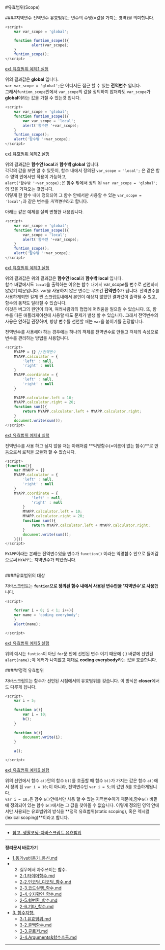 #유효범위(Scope)

####지역변수 전역변수 
유효범위는 변수의 수명(=값을 가지는 영역)을 의미합니다. 

```javascript
<script>
	var var_scope = 'global';

	function funtion_scope(){
		    alert(var_scope);
	}
	funtion_scope();
</script>
```
[ex) 유효범위 예제1 실행](http://codepen.io/JaYoungKim/pen/jWWZVq?editors=001)    
    

위의 결과값은 **global** 입니다.    
`var var_scope = 'global';`은 어디서든 접근 할 수 있는 **전역변수** 입니다.    
그래서`funtion_scope`안에서 `var_scope`의 값을 정의하지 않더라도 `var_scope`가 **global**이라는 값을 가질 수 있는것 입니다.    

```javascript
<script>
	var var_scope = 'global';
	function funtion_scope(){
	    var var_scope = 'local';
	    alert('함수안 '+var_scope);
	}
	funtion_scope();
	alert('함수밖 '+var_scope);
</script>
```
[ex) 유효범위 예제2 실행](http://codepen.io/JaYoungKim/pen/Ywwepd?editors=001)    
    

위의 결과값은 **함수안 local**과 **함수밖 global** 입니다.    
각각의 값을 보면 알 수 있듯이, 함수 내에서 정의된 `var_scope = 'local';` 은 같은 함수 영역 안에서만 적용이 가능하고,    
`alert('함수밖 '+var_scope);`은 함수 밖에서 정의 된 `var var_scope = 'global';`의 값을 가져오는 것입니다.    
이렇게 한 함수 내에 정의되어 그 함수 안에서만 사용할 수 있는 `var_scope = 'local';`과 같은 변수를 *지역변수*라고 합니다. 

아래는 같은 예제를 살짝 변형한 내용입니다. 

```javascript
<script>
	var var_scope = 'global';
	function funtion_scope(){
	    var_scope = 'local';
	    alert('함수안 '+var_scope);
	}
	funtion_scope();
	alert('함수밖 '+var_scope);
</script>
```
[ex) 유효범위 예제3 실행](http://codepen.io/JaYoungKim/pen/pggaRN?editors=001)    
    

위의 결과값은 위의 결과값은 **함수안 local**과 **함수밖 local** 입니다.   
함수 바깥에서도 `local`을 출력하는 이유는 함수 내에서 var_scope를 변수로 선언하지 않았기 떄문입니다.
var을 사용하지 않은 변수는 무조건 **전역변수**가 됩니다.
전역변수를 사용하게되면 길게 짠 스크립트내에서 본인이 예상치 않았던 결과값이 출력될 수 있고, 함수의 동작도 달라질 수 있습니다.    
이것은 버그의 원인이 되며, 여러사람과의 협업에 어려움을 일으킬 수 있습니다. 또, 함수를 다른 애플리케이션에 사용할 때도 문제가 발생 할 수 있습니다.
그래서 전역변수의 사용은 안하길 권장하며, 항상 변수를 선언할 때는 `var`을 붙이기를 권장합니다.

전역변수를 사용해야 하는 경우에는 하나의 객체를 전역변수로 만들고 객체의 속성으로 변수를 관리하는 방법을 사용합니다.

```javascript
<script>
	MYAPP = {} //전역변수
	MYAPP.calculator = { 
	    'left' : null,
	    'right' : null 
	}
	MYAPP.coordinate = { 
	    'left' : null,
	    'right' : null 
	}
		 
	MYAPP.calculator.left = 10; 
	MYAPP.calculator.right = 20; 
	function sum(){
	    return MYAPP.calculator.left + MYAPP.calculator.right;
	}
	document.write(sum());
</script>
```
[ex) 유효범위 예제4 실행](http://codepen.io/JaYoungKim/pen/OMMQpL?editors=001)    
    

전역변수를 사용 하고 싶지 않을 때는 아래처럼 **익명함수(=이름이 없는 함수)**로 만듬으로서 로직을 모듈화 할 수 있습니다.

```javascript
<script>
(function(){
	var MYAPP = {}
	MYAPP.calculator = {
	    'left' : null,
	    'right' : null
	}
	MYAPP.coordinate = {
	        'left' : null,
	        'right' : null
	    }
	    MYAPP.calculator.left = 10;
	    MYAPP.calculator.right = 20;
	    function sum(){
	        return MYAPP.calculator.left + MYAPP.calculator.right;
	    }
	    document.write(sum());
	}())
</script>
```
`MYAPP`이라는 본래는 전역변수였을 변수가 `function()` 이라는 익명함수 안으로 들어감으로써 `MYAPP`는 지역변수가 되었습니다. 

<br>
####유효범위의 대상

자바스크립트는 **`funtion`으로 정의된 함수 내에서 사용된 변수만을 '지역변수'로 사용**합니다.

```javascript
<script>

	for(var i = 0; i < 1; i++){
    var name = 'coding everybody';
	}
	alert(name);

</script>
```
[ex) 유효범위 예제5 실행](http://codepen.io/JaYoungKim/pen/pggade?editors=001)    
    

위의 예시는 `funtion`이 아닌 `for`문 안에 선언된 변수 이기 때문에 { } 바깥에 선언된 `alert(name);`이 에러가 나지않고 제대로 **coding everybody**라는 값을 호출합니다.     

#####정적 유효범위

자바스크립트는 함수가 선언된 시점에서의 유효범위를 갖습니다. 이 방식은 **closer**에서도 다루게 됩니다.

```javascript
<script>
	var i = 5;
	 
	function a(){
	    var i = 10;
	    b();
	}
	 
	function b(){
	    document.write(i);
	}
	 
	a();

</script>
```
[ex) 유효범위 예제6 실행](http://codepen.io/JaYoungKim/pen/VeeQrg?editors=001)    
    

위의 선언에서 함수 `a()`안의 함수 `b()`를 호출할 때 함수 `b()`가 가지는 값은 함수 `a()`에서 정의 된 `var i = 10;`이 아니라, 
전역변수인 `var i = 5;`의 값인 *5*를 호출하게됩니다.     
`var i = 10;`은 함수 `a()`안에서만 사용 할 수 있는 지역변수이기 때문에,함수`a()` 바깥에 정의되어 있는 함수 `b()`에서는 그 값을 찾아올 수 없습니다.
이렇게 정의된 영역 안에서만 사용되는 유효범위의 방식을 **정적 유효범위(static scoping), 혹은 렉시컬(lexical scoping)**이라고 합니다. 

----

* [참고. 생활코딩-자바스크립트 유효범위](https://opentutorials.org/course/743/6495)   

----

**정리문서 바로가기**

* [1.동기vs비동기_통신.md](https://github.com/demun/FrontEndStudy/blob/master/document/Javascript/docs/1.%EB%8F%99%EA%B8%B0vs%EB%B9%84%EB%8F%99%EA%B8%B0_%ED%86%B5%EC%8B%A0.md)
* 2. 실무에서 자주쓰이는 함수.
	- [2-1.타이머함수.md](https://github.com/demun/FrontEndStudy/blob/master/document/Javascript/docs/2-1.%ED%83%80%EC%9D%B4%EB%A8%B8%ED%95%A8%EC%88%98.md)
	- [2-2.인코딩_디코딩_함수.md](https://github.com/demun/FrontEndStudy/blob/master/document/Javascript/docs/2-2.%EC%9D%B8%EC%BD%94%EB%94%A9_%EB%94%94%EC%BD%94%EB%94%A9_%ED%95%A8%EC%88%98.md)
	- [2-3.코드실행_함수.md](https://github.com/demun/FrontEndStudy/blob/master/document/Javascript/docs/2-3.%EC%BD%94%EB%93%9C%EC%8B%A4%ED%96%89_%ED%95%A8%EC%88%98.md)
	- [2-4.숫자확인_함수.md](https://github.com/demun/FrontEndStudy/blob/master/document/Javascript/docs/2-4.%EC%88%AB%EC%9E%90%ED%99%95%EC%9D%B8_%ED%95%A8%EC%88%98.md)
	- [2-5.형변환_함수.md](https://github.com/demun/FrontEndStudy/blob/master/document/Javascript/docs/2-5.%ED%98%95%EB%B3%80%ED%99%98_%ED%95%A8%EC%88%98.md)
	- [2-6.기타_함수.md](https://github.com/demun/FrontEndStudy/blob/master/document/Javascript/docs/2-6.%EA%B8%B0%ED%83%80_%ED%95%A8%EC%88%98.md)  
* [3. 함수지향.](https://github.com/demun/FrontEndStudy/blob/master/document/Javascript/docs/3-0.%ED%95%A8%EC%88%98%EC%A7%80%ED%96%A5.md)
	- [3-1.유효범위.md](https://github.com/demun/FrontEndStudy/blob/master/document/Javascript/docs/3-1.%EC%9C%A0%ED%9A%A8%EB%B2%94%EC%9C%84.md)  
	- [3-2.콜백함수.md](https://github.com/demun/FrontEndStudy/blob/master/document/Javascript/docs/3-2.%EC%BD%9C%EB%B0%B1%ED%95%A8%EC%88%98.md)
	- [3-3.클로저.md](https://github.com/demun/FrontEndStudy/blob/master/document/Javascript/docs/3-3.%20%ED%81%B4%EB%A1%9C%EC%A0%80.md)
	- [3-4.Arguments&함수호출.md](https://github.com/demun/FrontEndStudy/blob/master/document/Javascript/docs/3-4.Arguments%26%ED%95%A8%EC%88%98%ED%98%B8%EC%B6%9C.md)
	  
----
